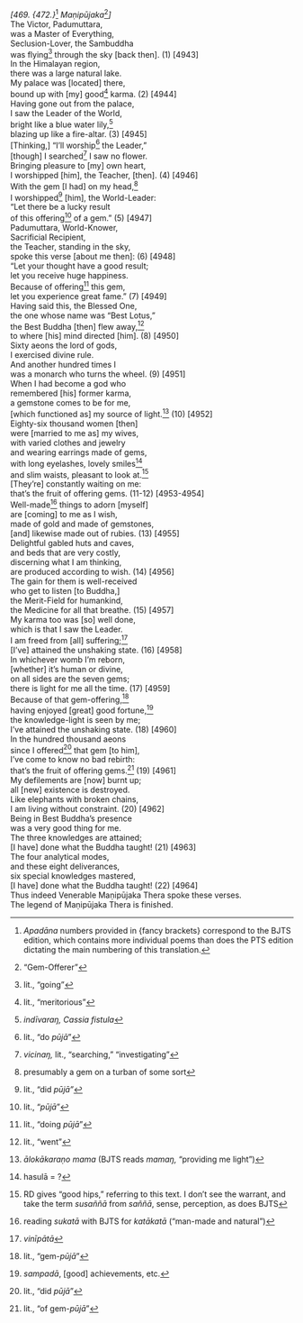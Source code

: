 *\[469. {472.}*[^1] *Maṇipūjaka*[^2]*\]*  
The Victor, Padumuttara,  
was a Master of Everything,  
Seclusion-Lover, the Sambuddha  
was flying[^3] through the sky \[back then\]. (1) \[4943\]  
In the Himalayan region,  
there was a large natural lake.  
My palace was \[located\] there,  
bound up with \[my\] good[^4] karma. (2) \[4944\]  
Having gone out from the palace,  
I saw the Leader of the World,  
bright like a blue water lily,[^5]  
blazing up like a fire-altar. (3) \[4945\]  
\[Thinking,\] “I’ll worship[^6] the Leader,”  
\[though\] I searched[^7] I saw no flower.  
Bringing pleasure to \[my\] own heart,  
I worshipped \[him\], the Teacher, \[then\]. (4) \[4946\]  
With the gem \[I had\] on my head,[^8]  
I worshipped[^9] \[him\], the World-Leader:  
“Let there be a lucky result  
of this offering[^10] of a gem.” (5) \[4947\]  
Padumuttara, World-Knower,  
Sacrificial Recipient,  
the Teacher, standing in the sky,  
spoke this verse \[about me then\]: (6) \[4948\]  
“Let your thought have a good result;  
let you receive huge happiness.  
Because of offering[^11] this gem,  
let you experience great fame.” (7) \[4949\]  
Having said this, the Blessed One,  
the one whose name was “Best Lotus,”  
the Best Buddha \[then\] flew away,[^12]  
to where \[his\] mind directed \[him\]. (8) \[4950\]  
Sixty aeons the lord of gods,  
I exercised divine rule.  
And another hundred times I  
was a monarch who turns the wheel. (9) \[4951\]  
When I had become a god who  
remembered \[his\] former karma,  
a gemstone comes to be for me,  
\[which functioned as\] my source of light.[^13] (10) \[4952\]  
Eighty-six thousand women \[then\]  
were \[married to me as\] my wives,  
with varied clothes and jewelry  
and wearing earrings made of gems,  
with long eyelashes, lovely smiles[^14]  
and slim waists, pleasant to look at.[^15]  
\[They’re\] constantly waiting on me:  
that’s the fruit of offering gems. (11-12) \[4953-4954\]  
Well-made[^16] things to adorn \[myself\]  
are \[coming\] to me as I wish,  
made of gold and made of gemstones,  
\[and\] likewise made out of rubies. (13) \[4955\]  
Delightful gabled huts and caves,  
and beds that are very costly,  
discerning what I am thinking,  
are produced according to wish. (14) \[4956\]  
The gain for them is well-received  
who get to listen \[to Buddha,\]  
the Merit-Field for humankind,  
the Medicine for all that breathe. (15) \[4957\]  
My karma too was \[so\] well done,  
which is that I saw the Leader.  
I am freed from \[all\] suffering;[^17]  
\[I’ve\] attained the unshaking state. (16) \[4958\]  
In whichever womb I’m reborn,  
\[whether\] it’s human or divine,  
on all sides are the seven gems;  
there is light for me all the time. (17) \[4959\]  
Because of that gem-offering,[^18]  
having enjoyed \[great\] good fortune,[^19]  
the knowledge-light is seen by me;  
I’ve attained the unshaking state. (18) \[4960\]  
In the hundred thousand aeons  
since I offered[^20] that gem \[to him\],  
I’ve come to know no bad rebirth:  
that’s the fruit of offering gems.[^21] (19) \[4961\]  
My defilements are \[now\] burnt up;  
all \[new\] existence is destroyed.  
Like elephants with broken chains,  
I am living without constraint. (20) \[4962\]  
Being in Best Buddha’s presence  
was a very good thing for me.  
The three knowledges are attained;  
\[I have\] done what the Buddha taught! (21) \[4963\]  
The four analytical modes,  
and these eight deliverances,  
six special knowledges mastered,  
\[I have\] done what the Buddha taught! (22) \[4964\]  
Thus indeed Venerable Maṇipūjaka Thera spoke these verses.  
The legend of Maṇipūjaka Thera is finished.  
[^1]: *Apadāna* numbers provided in {fancy brackets} correspond to the
    BJTS edition, which contains more individual poems than does the PTS
    edition dictating the main numbering of this translation.  
[^2]: “Gem-Offerer”  
[^3]: lit., “going”  
[^4]: lit., “meritorious”  
[^5]: *indīvaraŋ, Cassia fistula*  
[^6]: lit., “do *pūjā*”  
[^7]: *vicinaŋ,* lit., “searching,” “investigating”  
[^8]: presumably a gem on a turban of some sort  
[^9]: lit., “did *pūjā”*  
[^10]: lit., “*pūjā*”  
[^11]: lit., “doing *pūjā*”  
[^12]: lit., “went”  
[^13]: *ālokākaraṇo mama* (BJTS reads *mamaŋ,* “providing me light”)  
[^14]: hasulā = ?  
[^15]: RD gives “good hips,” referring to this text. I don’t see the
    warrant, and take the term *susaññā* from *saññā*, sense,
    perception, as does BJTS  
[^16]: reading *sukatā* with BJTS for *katākatā* (“man-made and
    natural”)  
[^17]: *vinīpātā*  
[^18]: lit., “gem-*pūjā*”  
[^19]: *sampadā*, \[good\] achievements, etc.  
[^20]: lit., “did *pūjā*”  
[^21]: lit., “of gem-*pūjā*”
